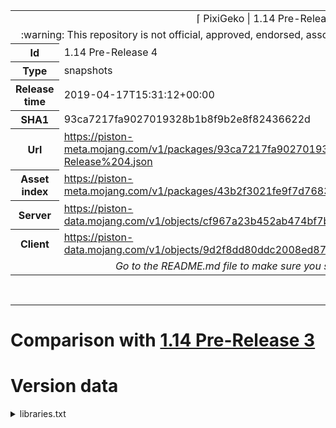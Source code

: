 <html><table>
<tr><td colspan="2" align="center"><img width="0" height="0"><br/>⌈ PixiGeko | 1.14 Pre-Release 4 ⌋<br/><img width="0" height="0"></td></tr>
<tr><td colspan="2" align="center"><img width="0" height="0"><br/>
:warning: This repository is not official, approved, endorsed, associated or connected with Mojang :warning:
<br/><img width="0" height="0"></td></tr>
<tr><th>Id</th><td>1.14 Pre-Release 4</td></tr>
<tr><th>Type</th><td>snapshots</td></tr>
<tr><th>Release time</th><td>2019-04-17T15:31:12+00:00</td></tr>
<tr><th>SHA1</th><td>93ca7217fa9027019328b1b8f9b2e8f82436622d</td></tr>
<tr><th>Url</th><td><a href="https://piston-meta.mojang.com/v1/packages/93ca7217fa9027019328b1b8f9b2e8f82436622d/1.14%20Pre-Release%204.json">https://piston-meta.mojang.com/v1/packages/93ca7217fa9027019328b1b8f9b2e8f82436622d/1.14%20Pre-Release%204.json</a></td></tr>
<tr><th>Asset index</th><td><a href="https://piston-meta.mojang.com/v1/packages/43b2f3021fe9f7d768378de95538e22da3ee8301/1.14.json">https://piston-meta.mojang.com/v1/packages/43b2f3021fe9f7d768378de95538e22da3ee8301/1.14.json</a></td></tr>
<tr><th>Server</th><td><a href="https://piston-data.mojang.com/v1/objects/cf967a23b452ab474bf7bcb69fd029a5f8b84bba/server.jar">https://piston-data.mojang.com/v1/objects/cf967a23b452ab474bf7bcb69fd029a5f8b84bba/server.jar</a></td></tr>
<tr><th>Client</th><td><a href="https://piston-data.mojang.com/v1/objects/9d2f8dd80ddc2008ed87681186af5321cdb6e560/client.jar">https://piston-data.mojang.com/v1/objects/9d2f8dd80ddc2008ed87681186af5321cdb6e560/client.jar</a></td></tr>
<tr><td colspan="2" align="center"><img width="0" height="0"><br/>
<i>Go to the README.md file to make sure you see the full comparison</i>
<br/><img width="0" height="0"></td></tr>
</table></html>

<br/>

<hr/>

# Comparison with <a href="https://github.com/PixiGeko/Minecraft-generated-data/tree/1.14 Pre-Release 3">1.14 Pre-Release 3</a>

# Version data

<details><summary>libraries.txt</summary>

```diff
+ com.mojang:realms:1.14.10
- com.mojang:realms:1.14.8
```

</details>
